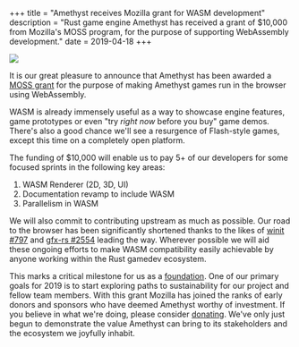 +++
title = "Amethyst receives Mozilla grant for WASM development"
description = "Rust game engine Amethyst has received a grant of $10,000 from Mozilla's MOSS program, for the purpose of supporting WebAssembly development."
date = 2019-04-18
+++

![](https://raw.githubusercontent.com/amethyst/website/master/src/static/assets/amethyst-wasm-logo.png)

It is our great pleasure to announce that Amethyst has been awarded a [MOSS grant](https://www.mozilla.org/en-US/moss/) for the purpose of making Amethyst games run in the browser using WebAssembly.

WASM is already immensely useful as a way to showcase engine features, game prototypes or even "try *right now* before you buy" game demos. There's also a good chance we'll see a resurgence of Flash-style games, except this time on a completely open platform.

The funding of $10,000 will enable us to pay 5+ of our developers for some focused sprints in the following key areas:

1. WASM Renderer (2D, 3D, UI)
2. Documentation revamp to include WASM
3. Parallelism in WASM

We will also commit to contributing upstream as much as possible. Our road to the browser has been significantly shortened thanks to the likes of [winit #797](https://github.com/tomaka/winit/pull/797) and [gfx-rs #2554](https://github.com/gfx-rs/gfx/pull/2554) leading the way. Wherever possible we will aid these ongoing efforts to make WASM compatibility easily achievable by anyone working within the Rust gamedev ecosystem.

This marks a critical milestone for us as a [foundation](https://www.amethyst.rs/blog/non-profit-announce/). One of our primary goals for 2019 is to start exploring paths to sustainability for our project and fellow team members. With this grant Mozilla has joined the ranks of early donors and sponsors who have deemed Amethyst worthy of investment. If you believe in what we're doing, please consider [donating](http://www.amethyst.rs/donate/). We've only just begun to demonstrate the value Amethyst can bring to its stakeholders and the ecosystem we joyfully inhabit.
